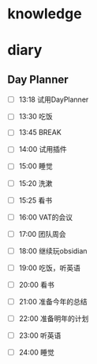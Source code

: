 # knowledge


# diary



## Day Planner
- [ ] 13:18 试用DayPlanner
- [ ] 13:30 吃饭
- [ ] 13:45 BREAK
- [ ] 14:00 试用插件
- [ ] 15:00 睡觉
- [ ] 15:20 洗漱
- [ ] 15:25 看书
- [ ] 16:00 VAT的会议
- [ ] 17:00 团队周会
- [ ] 18:00 继续玩obsidian
- [ ] 19:00 吃饭，听英语
- [ ] 20:00 看书
- [ ] 21:00 准备今年的总结
- [ ] 22:00 准备明年的计划
- [ ] 23:00 听英语
- [ ] 24:00 睡觉


